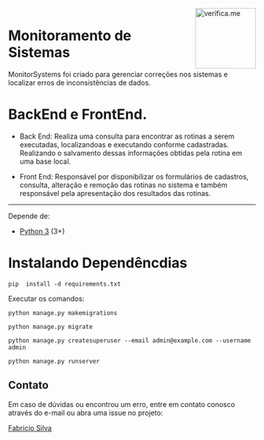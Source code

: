 <img src="https://cdn.jsdelivr.net/gh/verifiqueme/web@master/src/assets/icon.png" width="123px" alt="verifica.me" align="right">

# Monitoramento de Sistemas
MonitorSystems foi criado para gerenciar correções nos sistemas e localizar erros de inconsistências de dados.

BackEnd e FrontEnd.
=====
* Back End: Realiza uma consulta para encontrar as rotinas a serem executadas, localizandoas e executando conforme cadastradas. Realizando o salvamento dessas informações obtidas pela rotina em uma base local. 

* Front End: Responsável por disponibilizar os formulários de cadastros, consulta, alteração e remoção das rotinas no sistema e também responsável pela apresentação dos resultados das rotinas.

***
Depende de:
* [Python 3](https://www.python.org/downloads/) (3+)

Instalando Dependêncdias
=====
```
pip  install -d requirements.txt
```
Executar os comandos:
```
python manage.py makemigrations

python manage.py migrate

python manage.py createsuperuser --email admin@example.com --username admin

python manage.py runserver
```
## Contato
Em caso de dúvidas ou encontrou um erro, entre em contato conosco através do e-mail ou abra uma issue no projeto:

[Fabricio Silva](mailto:fabricioadenir@gmail.com)